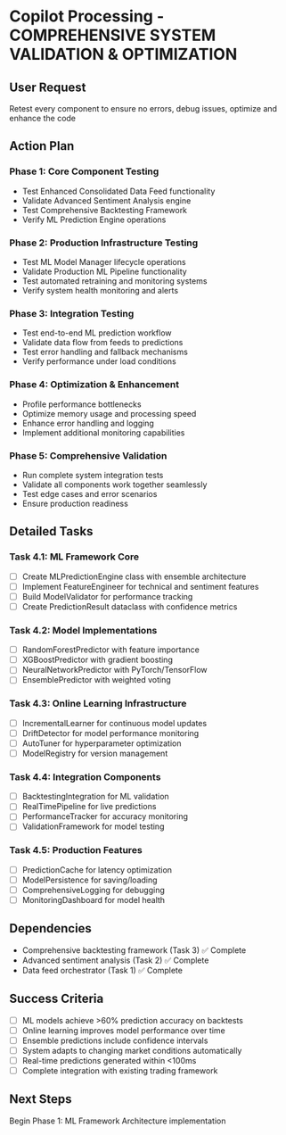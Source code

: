 # Copilot Processing - COMPREHENSIVE SYSTEM VALIDATION & OPTIMIZATION

## User Request
Retest every component to ensure no errors, debug issues, optimize and enhance the code

## Action Plan

### Phase 1: Core Component Testing
- Test Enhanced Consolidated Data Feed functionality
- Validate Advanced Sentiment Analysis engine
- Test Comprehensive Backtesting Framework
- Verify ML Prediction Engine operations

### Phase 2: Production Infrastructure Testing
- Test ML Model Manager lifecycle operations
- Validate Production ML Pipeline functionality
- Test automated retraining and monitoring systems
- Verify system health monitoring and alerts

### Phase 3: Integration Testing
- Test end-to-end ML prediction workflow
- Validate data flow from feeds to predictions
- Test error handling and fallback mechanisms
- Verify performance under load conditions

### Phase 4: Optimization & Enhancement
- Profile performance bottlenecks
- Optimize memory usage and processing speed
- Enhance error handling and logging
- Implement additional monitoring capabilities

### Phase 5: Comprehensive Validation
- Run complete system integration tests
- Validate all components work together seamlessly
- Test edge cases and error scenarios
- Ensure production readiness

## Detailed Tasks

### Task 4.1: ML Framework Core
- [ ] Create MLPredictionEngine class with ensemble architecture
- [ ] Implement FeatureEngineer for technical and sentiment features
- [ ] Build ModelValidator for performance tracking
- [ ] Create PredictionResult dataclass with confidence metrics

### Task 4.2: Model Implementations
- [ ] RandomForestPredictor with feature importance
- [ ] XGBoostPredictor with gradient boosting
- [ ] NeuralNetworkPredictor with PyTorch/TensorFlow
- [ ] EnsemblePredictor with weighted voting

### Task 4.3: Online Learning Infrastructure
- [ ] IncrementalLearner for continuous model updates
- [ ] DriftDetector for model performance monitoring
- [ ] AutoTuner for hyperparameter optimization
- [ ] ModelRegistry for version management

### Task 4.4: Integration Components
- [ ] BacktestingIntegration for ML validation
- [ ] RealTimePipeline for live predictions
- [ ] PerformanceTracker for accuracy monitoring
- [ ] ValidationFramework for model testing

### Task 4.5: Production Features
- [ ] PredictionCache for latency optimization
- [ ] ModelPersistence for saving/loading
- [ ] ComprehensiveLogging for debugging
- [ ] MonitoringDashboard for model health

## Dependencies
- Comprehensive backtesting framework (Task 3) ✅ Complete
- Advanced sentiment analysis (Task 2) ✅ Complete
- Data feed orchestrator (Task 1) ✅ Complete

## Success Criteria
- [ ] ML models achieve >60% prediction accuracy on backtests
- [ ] Online learning improves model performance over time
- [ ] Ensemble predictions include confidence intervals
- [ ] System adapts to changing market conditions automatically
- [ ] Real-time predictions generated within <100ms
- [ ] Complete integration with existing trading framework

## Next Steps
Begin Phase 1: ML Framework Architecture implementation
